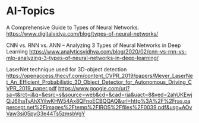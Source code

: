 # AI-Topics

A Comprehensive Guide to Types of Neural Networks.
https://www.digitalvidya.com/blog/types-of-neural-networks/

CNN vs. RNN vs. ANN – Analyzing 3 Types of Neural Networks in Deep Learning
https://www.analyticsvidhya.com/blog/2020/02/cnn-vs-rnn-vs-mlp-analyzing-3-types-of-neural-networks-in-deep-learning/
 
LaserNet technique used for 3D-object detection
https://openaccess.thecvf.com/content_CVPR_2019/papers/Meyer_LaserNet_An_Efficient_Probabilistic_3D_Object_Detector_for_Autonomous_Driving_CVPR_2019_paper.pdf
https://www.google.com/url?sa=t&rct=j&q=&esrc=s&source=web&cd=&cad=rja&uact=8&ved=2ahUKEwjQiJ6IhaTyAhXYilwKHW54Ax8QFnoECBQQAQ&url=http%3A%2F%2Fras.papercept.net%2Fimages%2Ftemp%2FIROS%2Ffiles%2F0039.pdf&usg=AOvVaw3si05pyG3e44Ts5zmsbVgY
